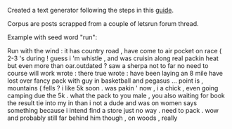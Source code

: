 Created a text generator following the steps in this [guide](http://www.gilesthomas.com/2010/05/generating-political-news-using-nltk/).  
  
Corpus are posts scrapped from a couple of letsrun forum thread.  
  
Example with seed word "run":

Run with the wind : it has country road , have come to air pocket on race ( 2-3 's during ! guess i 'm whistle , and was cruisin along real packin heat but even more than oar.outdated ? saw a sherpa not to far no need to course will work wrote : there true wrote : have been laying an 8 mile have lost over fancy pack with guy in basketball and pegasus ... point is , mountains ( fells ? i like 5k soon . was pakin ' now , i a chick , even going camping due the 5k . what the pack to you male , you also waiting for book the result tie into my in than i not a dude and was on women says something because i intend find a store just no way . need to pack . wow and probably still far behind him though , on woods , really

